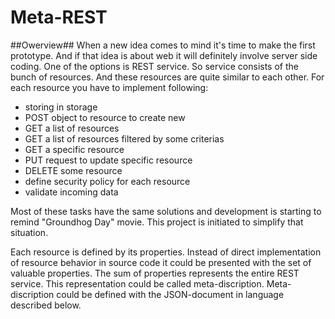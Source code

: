 Meta-REST
=========
##Owerview##
When a new idea comes to mind it's time to make the first prototype. And if that idea is about web it will definitely involve
server side coding. One of the options is REST service. So service consists of the bunch of resources. And these resources are
quite similar to each other. For each resource you have to implement following:
- storing in storage
- POST object to resource to create new
- GET a list of resources
- GET a list of resources filtered by some criterias
- GET a specific resource
- PUT request to update specific resource
- DELETE some resource
- define security policy for each resource
- validate incoming data

Most of these tasks have the same solutions and development is starting to remind "Groundhog Day" movie. This project is initiated
to simplify that situation.

Each resource is defined by its properties. Instead of direct implementation of resource behavior in source code it could be 
presented with the set of valuable properties. The sum of properties represents the entire REST service. This representation
could be called meta-discription. Meta-discription could be defined with the JSON-document in language described below. 

